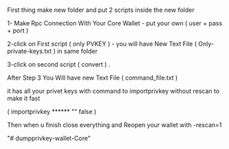 First thing make new folder and put 2 scripts inside the new folder

1- Make Rpc Connection With Your Core Wallet - put your own ( user + pass + port )

2-click on First script ( only PVKEY ) - you will have New Text File ( Only-private-keys.txt ) in same folder

3-click on second script ( convert ) .

After Step 3 You Will have new Text File ( command_file.txt )

it has all your privet keys with command to importprivkey without rescan to make it fast

( importprivkey ****** "" false )

Then when u finish close everything and Reopen your wallet with -rescan=1


"# dumpprivkey-wallet-Core" 
